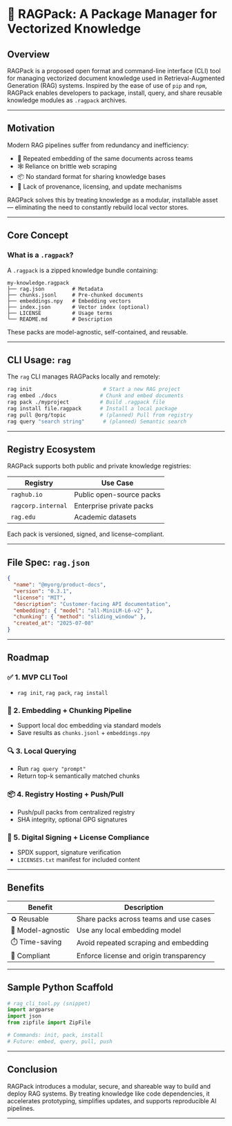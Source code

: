 # 📘 RAGPack: A Package Manager for Vectorized Knowledge

## Overview
RAGPack is a proposed open format and command-line interface (CLI) tool for managing vectorized document knowledge used in Retrieval-Augmented Generation (RAG) systems. Inspired by the ease of use of `pip` and `npm`, RAGPack enables developers to package, install, query, and share reusable knowledge modules as `.ragpack` archives.

---

## Motivation
Modern RAG pipelines suffer from redundancy and inefficiency:
- 🔁 Repeated embedding of the same documents across teams
- 🕸️ Reliance on brittle web scraping
- 📦 No standard format for sharing knowledge bases
- 🔐 Lack of provenance, licensing, and update mechanisms

RAGPack solves this by treating knowledge as a modular, installable asset — eliminating the need to constantly rebuild local vector stores.

---

## Core Concept

### What is a `.ragpack`?
A `.ragpack` is a zipped knowledge bundle containing:

```text
my-knowledge.ragpack
├── rag.json         # Metadata
├── chunks.jsonl     # Pre-chunked documents
├── embeddings.npy   # Embedding vectors
├── index.json       # Vector index (optional)
├── LICENSE          # Usage terms
└── README.md        # Description
```

These packs are model-agnostic, self-contained, and reusable.

---

## CLI Usage: `rag`

The `rag` CLI manages RAGPacks locally and remotely:

```bash
rag init                       # Start a new RAG project
rag embed ./docs              # Chunk and embed documents
rag pack ./myproject          # Build .ragpack file
rag install file.ragpack      # Install a local package
rag pull @org/topic           # (planned) Pull from registry
rag query "search string"      # (planned) Semantic search
```

---

## Registry Ecosystem

RAGPack supports both public and private knowledge registries:

| Registry             | Use Case                    |
|----------------------|-----------------------------|
| `raghub.io`          | Public open-source packs    |
| `ragcorp.internal`   | Enterprise private packs    |
| `rag.edu`            | Academic datasets           |

Each pack is versioned, signed, and license-compliant.

---

## File Spec: `rag.json`

```json
{
  "name": "@myorg/product-docs",
  "version": "0.3.1",
  "license": "MIT",
  "description": "Customer-facing API documentation",
  "embedding": { "model": "all-MiniLM-L6-v2" },
  "chunking": { "method": "sliding_window" },
  "created_at": "2025-07-08"
}
```

---

## Roadmap

### ✅ 1. MVP CLI Tool
- `rag init`, `rag pack`, `rag install`

### 🧱 2. Embedding + Chunking Pipeline
- Support local doc embedding via standard models
- Save results as `chunks.jsonl` + `embeddings.npy`

### 🔍 3. Local Querying
- Run `rag query "prompt"`
- Return top-k semantically matched chunks

### 📦 4. Registry Hosting + Push/Pull
- Push/pull packs from centralized registry
- SHA integrity, optional GPG signatures

### 🔐 5. Digital Signing + License Compliance
- SPDX support, signature verification
- `LICENSES.txt` manifest for included content

---

## Benefits

| Benefit         | Description                                 |
|----------------|---------------------------------------------|
| ♻️ Reusable     | Share packs across teams and use cases      |
| 🧠 Model-agnostic | Use any local embedding model               |
| ⏱️ Time-saving   | Avoid repeated scraping and embedding       |
| 📜 Compliant     | Enforce license and origin transparency     |

---

## Sample Python Scaffold

```python
# rag_cli_tool.py (snippet)
import argparse
import json
from zipfile import ZipFile

# Commands: init, pack, install
# Future: embed, query, pull, push
```

---

## Conclusion
RAGPack introduces a modular, secure, and shareable way to build and deploy RAG systems. By treating knowledge like code dependencies, it accelerates prototyping, simplifies updates, and supports reproducible AI pipelines.

---
